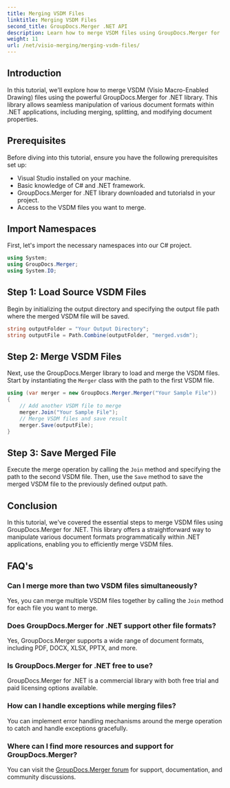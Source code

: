 ```yaml
---
title: Merging VSDM Files
linktitle: Merging VSDM Files
second_title: GroupDocs.Merger .NET API
description: Learn how to merge VSDM files using GroupDocs.Merger for .NET. Simplify your document management tasks with this easy-to-use library.
weight: 11
url: /net/visio-merging/merging-vsdm-files/
---
```

## Introduction
In this tutorial, we'll explore how to merge VSDM (Visio Macro-Enabled Drawing) files using the powerful GroupDocs.Merger for .NET library. This library allows seamless manipulation of various document formats within .NET applications, including merging, splitting, and modifying document properties.
## Prerequisites
Before diving into this tutorial, ensure you have the following prerequisites set up:
- Visual Studio installed on your machine.
- Basic knowledge of C# and .NET framework.
- GroupDocs.Merger for .NET library downloaded and tutorialsd in your project.
- Access to the VSDM files you want to merge.

## Import Namespaces
First, let's import the necessary namespaces into our C# project.
```csharp
using System; 
using GroupDocs.Merger;
using System.IO;
```
## Step 1: Load Source VSDM Files
Begin by initializing the output directory and specifying the output file path where the merged VSDM file will be saved.
```csharp
string outputFolder = "Your Output Directory";
string outputFile = Path.Combine(outputFolder, "merged.vsdm");
```
## Step 2: Merge VSDM Files
Next, use the GroupDocs.Merger library to load and merge the VSDM files. Start by instantiating the `Merger` class with the path to the first VSDM file.
```csharp
using (var merger = new GroupDocs.Merger.Merger("Your Sample File"))
{
    // Add another VSDM file to merge
    merger.Join("Your Sample File");
    // Merge VSDM files and save result
    merger.Save(outputFile);
}
```
## Step 3: Save Merged File
Execute the merge operation by calling the `Join` method and specifying the path to the second VSDM file. Then, use the `Save` method to save the merged VSDM file to the previously defined output path.

## Conclusion
In this tutorial, we've covered the essential steps to merge VSDM files using GroupDocs.Merger for .NET. This library offers a straightforward way to manipulate various document formats programmatically within .NET applications, enabling you to efficiently merge VSDM files.

## FAQ's
### Can I merge more than two VSDM files simultaneously?
Yes, you can merge multiple VSDM files together by calling the `Join` method for each file you want to merge.
### Does GroupDocs.Merger for .NET support other file formats?
Yes, GroupDocs.Merger supports a wide range of document formats, including PDF, DOCX, XLSX, PPTX, and more.
### Is GroupDocs.Merger for .NET free to use?
GroupDocs.Merger for .NET is a commercial library with both free trial and paid licensing options available.
### How can I handle exceptions while merging files?
You can implement error handling mechanisms around the merge operation to catch and handle exceptions gracefully.
### Where can I find more resources and support for GroupDocs.Merger?
You can visit the [GroupDocs.Merger forum](https://forum.groupdocs.com/c/merger/32) for support, documentation, and community discussions.
